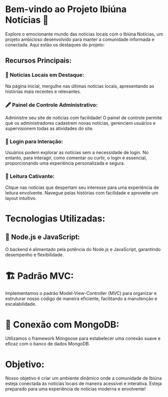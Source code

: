 
# Bem-vindo ao Projeto Ibiúna Notícias 🚀

Explore o emocionante mundo das notícias locais com o Ibiúna Notícias, um projeto ambicioso desenvolvido para manter a comunidade informada e conectada. Aqui estão os destaques do projeto:

## Recursos Principais:

### 📰 Notícias Locais em Destaque:
Na página inicial, mergulhe nas últimas notícias locais, apresentando as histórias mais recentes e relevantes.


### 🖋️ Painel de Controle Administrativo:
 Administre seu site de notícias com facilidade! O painel de controle permite que os administradores cadastrem novas notícias, gerenciem usuários e supervisionem todas as atividades do site.

 
### 👤 Login para Interação:
Usuários podem explorar as notícias sem a necessidade de login. No entanto, para interagir, como comentar ou curtir, o login é essencial, proporcionando uma experiência personalizada e segura.


### 📖 Leitura Cativante:
Clique nas notícias que despertam seu interesse para uma experiência de leitura envolvente. Navegue pelas histórias com facilidade e aproveite um layout intuitivo.


# Tecnologias Utilizadas:
## 🚀 Node.js e JavaScript:
 O backend é alimentado pela potência do Node.js e JavaScript, garantindo desempenho e flexibilidade.

 
# 🏗️ Padrão MVC:
 Implementamos o padrão Model-View-Controller (MVC) para organizar e estruturar nosso código de maneira eficiente, facilitando a manutenção e escalabilidade.

 
# 📡 Conexão com MongoDB:
Utilizamos o framework Mongoose para estabelecer uma conexão suave e eficaz com o banco de dados MongoDB.


# Objetivo:
Nosso objetivo é criar um ambiente dinâmico onde a comunidade de Ibiúna esteja conectada às notícias locais de maneira acessível e interativa. Esteja preparado para uma experiência de notícias moderna e envolvente!
